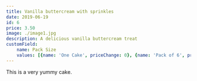 ```yaml
---
title: Vanilla buttercream with sprinkles
date: 2019-06-19
id: 6
price: 3.50
image: ./image1.jpg
description: A delicious vanilla buttercream treat
customField: 
    name: Pack Size
    values: [{name: 'One Cake', priceChange: 0}, {name: 'Pack of 6', priceChange: 14.00}, {name: 'Pack of 12', priceChange: 28.50}]
---
```


This is a very yummy cake.
